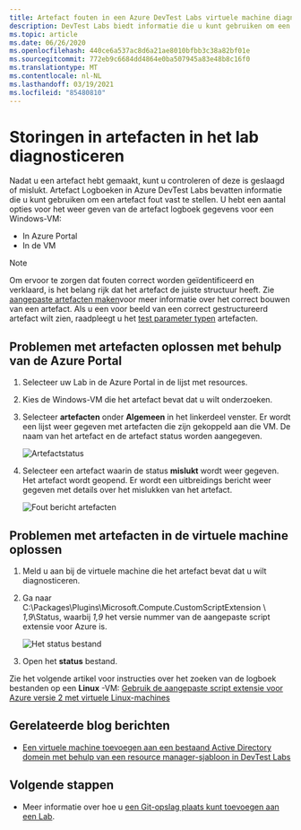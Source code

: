 ```yaml
---
title: Artefact fouten in een Azure DevTest Labs virtuele machine diagnosticeren
description: DevTest Labs biedt informatie die u kunt gebruiken om een artefact fout vast te stellen. In dit artikel leest u hoe u storingen in artefacten kunt oplossen.
ms.topic: article
ms.date: 06/26/2020
ms.openlocfilehash: 440ce6a537ac8d6a21ae8010bfbb3c38a82bf01e
ms.sourcegitcommit: 772eb9c6684dd4864e0ba507945a83e48b8c16f0
ms.translationtype: MT
ms.contentlocale: nl-NL
ms.lasthandoff: 03/19/2021
ms.locfileid: "85480810"
---
```

# <a name="diagnose-artifact-failures-in-the-lab"></a>Storingen in artefacten in het lab diagnosticeren 
Nadat u een artefact hebt gemaakt, kunt u controleren of deze is geslaagd of mislukt. Artefact Logboeken in Azure DevTest Labs bevatten informatie die u kunt gebruiken om een artefact fout vast te stellen. U hebt een aantal opties voor het weer geven van de artefact logboek gegevens voor een Windows-VM:

* In Azure Portal
* In de VM

> [!NOTE]
> Om ervoor te zorgen dat fouten correct worden geïdentificeerd en verklaard, is het belang rijk dat het artefact de juiste structuur heeft. Zie [aangepaste artefacten maken](devtest-lab-artifact-author.md)voor meer informatie over het correct bouwen van een artefact. Als u een voor beeld van een correct gestructureerd artefact wilt zien, raadpleegt u het [test parameter typen](https://github.com/Azure/azure-devtestlab/tree/master/Artifacts/windows-test-paramtypes) artefacten.

## <a name="troubleshoot-artifact-failures-by-using-the-azure-portal"></a>Problemen met artefacten oplossen met behulp van de Azure Portal

1. Selecteer uw Lab in de Azure Portal in de lijst met resources.
2. Kies de Windows-VM die het artefact bevat dat u wilt onderzoeken.
3. Selecteer **artefacten** onder **Algemeen** in het linkerdeel venster. Er wordt een lijst weer gegeven met artefacten die zijn gekoppeld aan die VM. De naam van het artefact en de artefact status worden aangegeven.

   ![Artefactstatus](./media/devtest-lab-troubleshoot-artifact-failure/devtest-lab-artifacts-failure-new.png)

4. Selecteer een artefact waarin de status **mislukt** wordt weer gegeven. Het artefact wordt geopend. Er wordt een uitbreidings bericht weer gegeven met details over het mislukken van het artefact.

   ![Fout bericht artefacten](./media/devtest-lab-troubleshoot-artifact-failure/devtest-lab-artifact-error.png)


## <a name="troubleshoot-artifact-failures-from-within-the-virtual-machine"></a>Problemen met artefacten in de virtuele machine oplossen

1. Meld u aan bij de virtuele machine die het artefact bevat dat u wilt diagnosticeren.
2. Ga naar C:\Packages\Plugins\Microsoft.Compute.CustomScriptExtension \\ *1,9*\Status, waarbij *1,9* het versie nummer van de aangepaste script extensie voor Azure is.

   ![Het status bestand](./media/devtest-lab-troubleshoot-artifact-failure/devtest-lab-artifact-error-vm-status-new.png)

3. Open het **status** bestand.

Zie het volgende artikel voor instructies over het zoeken van de logboek bestanden op een **Linux** -VM: [Gebruik de aangepaste script extensie voor Azure versie 2 met virtuele Linux-machines](../virtual-machines/extensions/custom-script-linux.md#troubleshooting)


## <a name="related-blog-posts"></a>Gerelateerde blog berichten
* [Een virtuele machine toevoegen aan een bestaand Active Directory domein met behulp van een resource manager-sjabloon in DevTest Labs](https://www.visualstudiogeeks.com/blog/DevOps/Join-a-VM-to-existing-AD-domain-using-ARM-template-AzureDevTestLabs)

## <a name="next-steps"></a>Volgende stappen
* Meer informatie over hoe u [een Git-opslag plaats kunt toevoegen aan een Lab](devtest-lab-add-artifact-repo.md).

